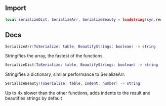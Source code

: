## Import
```lua
local SerializeDict, SerializeArr, SerializeBeauty = loadstring(syn.request({Url = "https://raw.githubusercontent.com/3ov/Serializer/main/Main.lua", Method  = "GET"}).Body)()
```

## Docs
```lua 
SerializeArr(ToSerialize: table, BeautifyStrings: boolean) -> string
```
Stringifies the array, the fastest of the functions.
```lua
SerializeDict(ToSerialize: table, BeautifyStrings: boolean) -> string
```
Stringifies a dictionary, similar performance to SerializeArr.
```lua
SerializeBeauty(ToSerialize: table, Indent: number) -> string
```
Up to 4x slower than the other functions, adds indents to the result and beautifies strings by default
